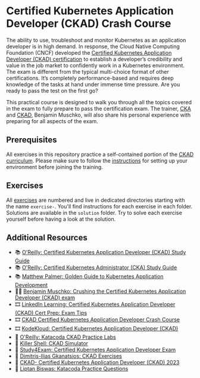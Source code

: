 # Certified Kubernetes Application Developer (CKAD) Crash Course

The ability to use, troubleshoot and monitor Kubernetes as an application developer is in high demand. In response, the Cloud Native Computing Foundation (CNCF) developed the [Certified Kubernetes Application Developer (CKAD) certification](https://www.cncf.io/certification/ckad/) to establish a developer’s credibility and value in the job market to confidently work in a Kubernetes environment. The exam is different from the typical multi-choice format of other certifications. It’s completely performance-based and requires deep knowledge of the tasks at hand under immense time pressure. Are you ready to pass the test on the first go?

This practical course is designed to walk you through all the topics covered in the exam to fully prepare to pass the certification exam. The trainer, [CKA](https://www.credly.com/badges/9a599e63-6155-422e-b169-8eaaed5369ab) and [CKAD](https://www.credly.com/badges/98ba0895-b669-47d5-8206-50b7223940e3), Benjamin Muschko, will also share his personal experience with preparing for all aspects of the exam.

## Prerequisites

All exercises in this repository practice a self-contained portion of the [CKAD curriculum](https://github.com/cncf/curriculum). Please make sure to follow the [instructions](./prerequisites/instructions.md) for setting up your environment before joining the training.

## Exercises

All [exercises](./exercises) are numbered and live in dedicated directories starting with the name `exercise-`. You'll find instructions for each exercise in each folder. Solutions are available in the `solution` folder. Try to solve each exercise yourself before having a look at the solution.

## Additional Resources

* 📚 [O'Reilly: Certified Kubernetes Application Developer (CKAD) Study Guide](https://learning.oreilly.com/library/view/certified-kubernetes-application/9781492083726/)
* 📚 [O'Reilly: Certified Kubernetes Administrator (CKA) Study Guide](https://learning.oreilly.com/library/view/certified-kubernetes-administrator/9781098107215/)
* 📚 [Matthew Palmer: Golden Guide to Kubernetes Application Development](https://matthewpalmer.net/kubernetes-app-developer)
* ✍🏻 [Benjamin Muschko: Crushing the Certified Kubernetes Application Developer (CKAD) exam](https://bmuschko.com/blog/ckad-prep/)
* 🎞️ [LinkedIn Learning: Certified Kubernetes Application Developer (CKAD) Cert Prep: Exam Tips](https://www.linkedin.com/learning/certified-kubernetes-application-developer-ckad-cert-prep-exam-tips)
* 🎞️ [CKAD Certified Kubernetes Application Developer Crash Course](https://www.udemy.com/course/ckad-certified-kubernetes-application-developer/)
* 🎞️ [KodeKloud: Certified Kubernetes Application Developer (CKAD)](https://kodekloud.com/p/kubernetes-certification-course)
* 🧪 [O'Reilly: Katacoda CKAD Practice Labs](https://learning.oreilly.com/playlists/8aa87dce-f9a9-4206-83af-c8c730faa430/)
* 🧪 [Killer Shell: CKAD Simulator](https://killer.sh/ckad)
* 🧪 [Study4Exam: Certified Kubernetes Application Developer Exam](https://www.study4exam.com/linux-foundation/info/ckad)
* 🧪 [Dimitris-Ilias Gkanatsios: CKAD Exercises](https://github.com/dgkanatsios/CKAD-exercises)
* 🧪 [CKAD- Certified Kubernetes Application Developer (CKAD) 2023](https://www.udemy.com/course/ckad-certified-kubernetes-application-developer-exam/)
* 🧪 [Liptan Biswas: Katacoda Practice Questions](https://dev.to/liptanbiswas/ckad-practice-questions-4mpn)

